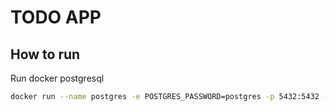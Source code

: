 # TODO APP

## How to run

Run docker postgresql

```bash
docker run --name postgres -e POSTGRES_PASSWORD=postgres -p 5432:5432 -d postgres
```